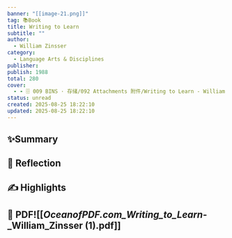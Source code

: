 ```yaml
---
banner: "[[image-21.png]]"
tag: 📚Book
title: Writing to Learn
subtitle: ""
author:
  - William Zinsser
category:
  - Language Arts & Disciplines
publisher:
publish: 1988
total: 280
cover:
  - - 🗄 009 BINS · 存储/092 Attachments 附件/Writing to Learn - William Zinsser.jpg
status: unread
created: 2025-08-25 18:22:10
updated: 2025-08-25 18:22:10
---
```

## ✨Summary

## 💭 Reflection

## ✍ Highlights

## 📄 PDF![[_OceanofPDF.com_Writing_to_Learn_-_William_Zinsser (1).pdf]]